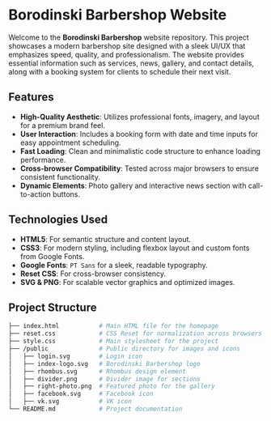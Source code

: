 # Borodinski Barbershop Website

Welcome to the **Borodinski Barbershop** website repository. This project showcases a modern barbershop site designed with a sleek UI/UX that emphasizes speed, quality, and professionalism. The website provides essential information such as services, news, gallery, and contact details, along with a booking system for clients to schedule their next visit.

## Features

- **High-Quality Aesthetic**: Utilizes professional fonts, imagery, and layout for a premium brand feel.
- **User Interaction**: Includes a booking form with date and time inputs for easy appointment scheduling.
- **Fast Loading**: Clean and minimalistic code structure to enhance loading performance.
- **Cross-browser Compatibility**: Tested across major browsers to ensure consistent functionality.
- **Dynamic Elements**: Photo gallery and interactive news section with call-to-action buttons.

## Technologies Used

- **HTML5**: For semantic structure and content layout.
- **CSS3**: For modern styling, including flexbox layout and custom fonts from Google Fonts.
- **Google Fonts**: `PT Sans` for a sleek, readable typography.
- **Reset CSS**: For cross-browser consistency.
- **SVG & PNG**: For scalable vector graphics and optimized images.

## Project Structure

```bash
├── index.html           # Main HTML file for the homepage
├── reset.css            # CSS Reset for normalization across browsers
├── style.css            # Main stylesheet for the project
├── /public              # Public directory for images and icons
│   ├── login.svg        # Login icon
│   ├── index-logo.svg   # Borodinski Barbershop logo
│   ├── rhombus.svg      # Rhombus design element
│   ├── divider.png      # Divider image for sections
│   ├── right-photo.png  # Featured photo for the gallery
│   ├── facebook.svg     # Facebook icon
│   ├── vk.svg           # VK icon
└── README.md            # Project documentation

